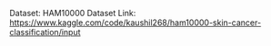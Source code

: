 Dataset: HAM10000 
Dataset Link: https://www.kaggle.com/code/kaushil268/ham10000-skin-cancer-classification/input
